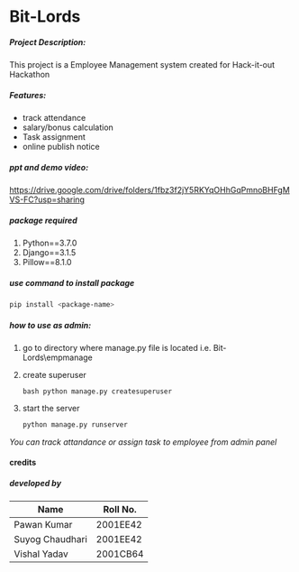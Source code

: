 # Bit-Lords

##### Project Description:  
This project is a Employee Management system created for Hack-it-out Hackathon 

##### Features:
- track attendance
- salary/bonus calculation 
- Task assignment
- online publish notice


##### ppt and demo video:
https://drive.google.com/drive/folders/1fbz3f2jY5RKYqOHhGqPmnoBHFgMVS-FC?usp=sharing


##### package required
1. Python==3.7.0
2. Django==3.1.5
3. Pillow==8.1.0

##### use command to install package
```bash 
pip install <package-name>
```

##### how to use as admin:

1. go to directory where manage.py file is located i.e. Bit-Lords\empmanage

2. create superuser
   ```
   bash python manage.py createsuperuser
   ```

3. start the server
    ```bash 
    python manage.py runserver
    ```


*You can track attandance or assign task to employee from admin panel*

#### credits

##### developed by

|Name|Roll No.|
|-|-|
|Pawan Kumar|2001EE42|
|Suyog Chaudhari|2001EE42|
|Vishal Yadav|2001CB64|
